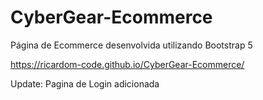 # CyberGear-Ecommerce

Página de Ecommerce desenvolvida utilizando Bootstrap 5

https://ricardom-code.github.io/CyberGear-Ecommerce/

Update: Pagina de Login adicionada
